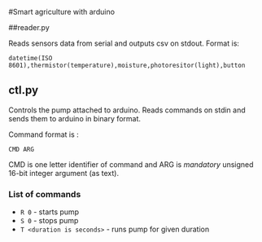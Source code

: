 #Smart agriculture with arduino

##reader.py

Reads sensors data from serial and outputs csv on stdout. Format is:

```
datetime(ISO 8601),thermistor(temperature),moisture,photoresitor(light),button
```

## ctl.py

Controls the pump attached to arduino. Reads commands on stdin and sends them to arduino in binary format.

Command format is :


```
CMD ARG
```

CMD is one letter identifier of command and ARG is *mandatory* unsigned 16-bit integer argument (as text).

### List of commands

* `R 0` - starts pump
* `S 0` - stops pump
* `T <duration is seconds>` - runs pump for given duration
